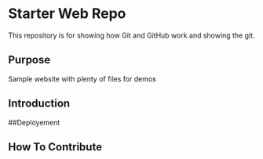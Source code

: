 # Starter Web Repo

This repository is for showing how Git and GitHub work and showing the git.

## Purpose

Sample website with plenty of files for demos

## Introduction

##Deployement

## How To Contribute